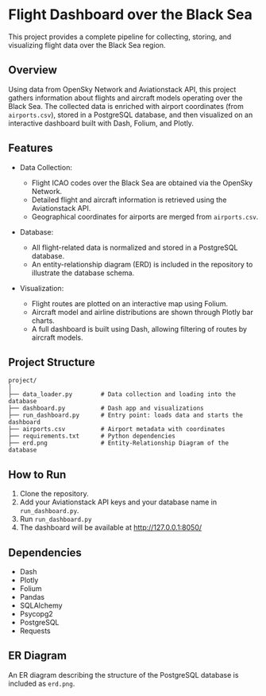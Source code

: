 # Flight Dashboard over the Black Sea

This project provides a complete pipeline for collecting, storing, and visualizing flight data over the Black Sea region.

## Overview

Using data from OpenSky Network and Aviationstack API, this project gathers information about flights and aircraft models operating over the Black Sea. The collected data is enriched with airport coordinates (from `airports.csv`), stored in a PostgreSQL database, and then visualized on an interactive dashboard built with Dash, Folium, and Plotly.

## Features

- Data Collection: 
  - Flight ICAO codes over the Black Sea are obtained via the OpenSky Network.
  - Detailed flight and aircraft information is retrieved using the Aviationstack API.
  - Geographical coordinates for airports are merged from `airports.csv`.

- Database:
  - All flight-related data is normalized and stored in a PostgreSQL database.
  - An entity-relationship diagram (ERD) is included in the repository to illustrate the database schema.

- Visualization:
  - Flight routes are plotted on an interactive map using Folium.
  - Aircraft model and airline distributions are shown through Plotly bar charts.
  - A full dashboard is built using Dash, allowing filtering of routes by aircraft models.

## Project Structure

```
project/
│
├── data_loader.py        # Data collection and loading into the database
├── dashboard.py          # Dash app and visualizations
├── run_dashboard.py      # Entry point: loads data and starts the dashboard
├── airports.csv          # Airport metadata with coordinates
├── requirements.txt      # Python dependencies
├── erd.png               # Entity-Relationship Diagram of the database
```


## How to Run

1. Clone the repository.
2. Add your Aviationstack API keys and your database name in `run_dashboard.py`.
3. Run `run_dashboard.py` 
4. The dashboard will be available at http://127.0.0.1:8050/ 

## Dependencies
- Dash
- Plotly
- Folium
- Pandas
- SQLAlchemy
- Psycopg2
- PostgreSQL
- Requests

## ER Diagram

An ER diagram describing the structure of the PostgreSQL database is included as `erd.png`.
